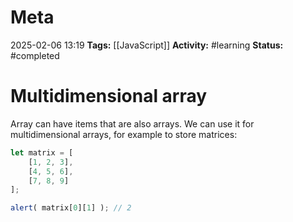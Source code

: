 # Meta
2025-02-06 13:19
**Tags:** [[JavaScript]]
**Activity:** #learning 
**Status:** #completed 

# Multidimensional array
Array can have items that are also arrays. We can use it for multidimensional arrays, for example to store matrices:
```JavaScript title:example.js
let matrix = [
	[1, 2, 3],
	[4, 5, 6],
	[7, 8, 9]
];

alert( matrix[0][1] ); // 2
```
